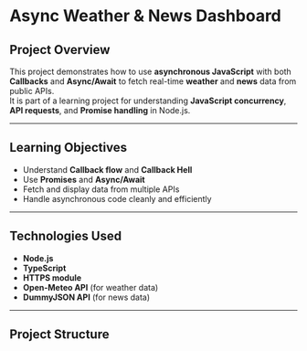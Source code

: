 #  Async Weather & News Dashboard

##  Project Overview
This project demonstrates how to use **asynchronous JavaScript** with both **Callbacks** and **Async/Await** to fetch real-time **weather** and **news** data from public APIs.  
It is part of a learning project for understanding **JavaScript concurrency**, **API requests**, and **Promise handling** in Node.js.

---

##  Learning Objectives
- Understand **Callback flow** and **Callback Hell**
- Use **Promises** and **Async/Await**
- Fetch and display data from multiple APIs
- Handle asynchronous code cleanly and efficiently

---

##  Technologies Used
- **Node.js**
- **TypeScript**
- **HTTPS module**
- **Open-Meteo API** (for weather data)
- **DummyJSON API** (for news data)

---

## Project Structure
